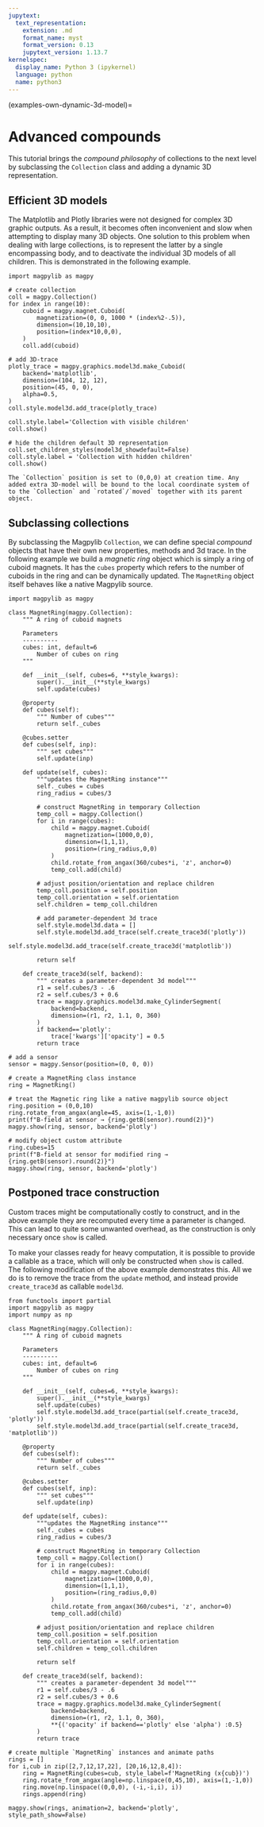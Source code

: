 ```yaml
---
jupytext:
  text_representation:
    extension: .md
    format_name: myst
    format_version: 0.13
    jupytext_version: 1.13.7
kernelspec:
  display_name: Python 3 (ipykernel)
  language: python
  name: python3
---
```


(examples-own-dynamic-3d-model)=

# Advanced compounds

This tutorial brings the *compound philosophy* of collections to the next level by subclassing the `Collection` class and adding a dynamic 3D representation.

## Efficient 3D models

The Matplotlib and Plotly libraries were not designed for complex 3D graphic outputs. As a result, it becomes often inconvenient and slow when attempting to display many 3D objects. One solution to this problem when dealing with large collections, is to represent the latter by a single encompassing body, and to deactivate the individual 3D models of all children. This is demonstrated in the following example.

```{code-cell} ipython3
import magpylib as magpy

# create collection
coll = magpy.Collection()
for index in range(10):
    cuboid = magpy.magnet.Cuboid(
        magnetization=(0, 0, 1000 * (index%2-.5)),
        dimension=(10,10,10),
        position=(index*10,0,0),
    )
    coll.add(cuboid)

# add 3D-trace
plotly_trace = magpy.graphics.model3d.make_Cuboid(
    backend='matplotlib',
    dimension=(104, 12, 12),
    position=(45, 0, 0),
    alpha=0.5,
)
coll.style.model3d.add_trace(plotly_trace)

coll.style.label='Collection with visible children'
coll.show()

# hide the children default 3D representation
coll.set_children_styles(model3d_showdefault=False)
coll.style.label = 'Collection with hidden children'
coll.show()
```

```{note}
The `Collection` position is set to (0,0,0) at creation time. Any added extra 3D-model will be bound to the local coordinate system of to the `Collection` and `rotated`/`moved` together with its parent object.
```

## Subclassing collections

By subclassing the Magpylib `Collection`, we can define special _compound_ objects that have their own new properties, methods and 3d trace. In the following example we build a _magnetic ring_ object which is simply a ring of cuboid magnets. It has the `cubes` property which refers to the number of cuboids in the ring and can be dynamically updated. The `MagnetRing` object itself behaves like a native Magpylib source.

```{code-cell} ipython3
import magpylib as magpy

class MagnetRing(magpy.Collection):
    """ A ring of cuboid magnets

    Parameters
    ----------
    cubes: int, default=6
        Number of cubes on ring
    """

    def __init__(self, cubes=6, **style_kwargs):
        super().__init__(**style_kwargs)
        self.update(cubes)

    @property
    def cubes(self):
        """ Number of cubes"""
        return self._cubes

    @cubes.setter
    def cubes(self, inp):
        """ set cubes"""
        self.update(inp)

    def update(self, cubes):
        """updates the MagnetRing instance"""
        self._cubes = cubes
        ring_radius = cubes/3

        # construct MagnetRing in temporary Collection
        temp_coll = magpy.Collection()
        for i in range(cubes):
            child = magpy.magnet.Cuboid(
                magnetization=(1000,0,0),
                dimension=(1,1,1),
                position=(ring_radius,0,0)
            )
            child.rotate_from_angax(360/cubes*i, 'z', anchor=0)
            temp_coll.add(child)

        # adjust position/orientation and replace children
        temp_coll.position = self.position
        temp_coll.orientation = self.orientation
        self.children = temp_coll.children

        # add parameter-dependent 3d trace
        self.style.model3d.data = []
        self.style.model3d.add_trace(self.create_trace3d('plotly'))
        self.style.model3d.add_trace(self.create_trace3d('matplotlib'))

        return self

    def create_trace3d(self, backend):
        """ creates a parameter-dependent 3d model"""
        r1 = self.cubes/3 - .6
        r2 = self.cubes/3 + 0.6
        trace = magpy.graphics.model3d.make_CylinderSegment(
            backend=backend,
            dimension=(r1, r2, 1.1, 0, 360)
        )
        if backend=='plotly':
            trace['kwargs']['opacity'] = 0.5
        return trace

# add a sensor
sensor = magpy.Sensor(position=(0, 0, 0))

# create a MagnetRing class instance
ring = MagnetRing()

# treat the Magnetic ring like a native magpylib source object
ring.position = (0,0,10)
ring.rotate_from_angax(angle=45, axis=(1,-1,0))
print(f"B-field at sensor → {ring.getB(sensor).round(2)}")
magpy.show(ring, sensor, backend='plotly')

# modify object custom attribute
ring.cubes=15
print(f"B-field at sensor for modified ring → {ring.getB(sensor).round(2)}")
magpy.show(ring, sensor, backend='plotly')
```

## Postponed trace construction

Custom traces might be computationally costly to construct, and in the above example they are recomputed every time a parameter is changed. This can lead to quite some unwanted overhead, as the construction is only necessary once `show` is called.

To make your classes ready for heavy computation, it is possible to provide a callable as a trace, which will only be constructed when `show` is called. The following modification of the above example demonstrates this. All we do is to remove the trace from the `update` method, and instead provide `create_trace3d` as callable `model3d`.

```{code-cell} ipython3
from functools import partial
import magpylib as magpy
import numpy as np

class MagnetRing(magpy.Collection):
    """ A ring of cuboid magnets

    Parameters
    ----------
    cubes: int, default=6
        Number of cubes on ring
    """

    def __init__(self, cubes=6, **style_kwargs):
        super().__init__(**style_kwargs)
        self.update(cubes)
        self.style.model3d.add_trace(partial(self.create_trace3d, 'plotly'))
        self.style.model3d.add_trace(partial(self.create_trace3d, 'matplotlib'))

    @property
    def cubes(self):
        """ Number of cubes"""
        return self._cubes

    @cubes.setter
    def cubes(self, inp):
        """ set cubes"""
        self.update(inp)

    def update(self, cubes):
        """updates the MagnetRing instance"""
        self._cubes = cubes
        ring_radius = cubes/3

        # construct MagnetRing in temporary Collection
        temp_coll = magpy.Collection()
        for i in range(cubes):
            child = magpy.magnet.Cuboid(
                magnetization=(1000,0,0),
                dimension=(1,1,1),
                position=(ring_radius,0,0)
            )
            child.rotate_from_angax(360/cubes*i, 'z', anchor=0)
            temp_coll.add(child)

        # adjust position/orientation and replace children
        temp_coll.position = self.position
        temp_coll.orientation = self.orientation
        self.children = temp_coll.children

        return self

    def create_trace3d(self, backend):
        """ creates a parameter-dependent 3d model"""
        r1 = self.cubes/3 - .6
        r2 = self.cubes/3 + 0.6
        trace = magpy.graphics.model3d.make_CylinderSegment(
            backend=backend,
            dimension=(r1, r2, 1.1, 0, 360),
            **{('opacity' if backend=='plotly' else 'alpha') :0.5}
        )
        return trace

# create multiple `MagnetRing` instances and animate paths
rings = []
for i,cub in zip([2,7,12,17,22], [20,16,12,8,4]):
    ring = MagnetRing(cubes=cub, style_label=f'MagnetRing (x{cub})')
    ring.rotate_from_angax(angle=np.linspace(0,45,10), axis=(1,-1,0))
    ring.move(np.linspace((0,0,0), (-i,-i,i), i))
    rings.append(ring)

magpy.show(rings, animation=2, backend='plotly', style_path_show=False)
```
